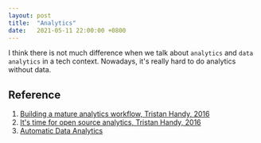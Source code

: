 ```yaml
---
layout: post
title:  "Analytics"
date:   2021-05-11 22:00:00 +0800
---
```


I think there is not much difference when we talk about `analytics` and `data analytics` in a tech context. Nowadays, it's really hard to do analytics without data.

## Reference

1. [Building a mature analytics workflow, Tristan Handy, 2016](https://blog.fishtownanalytics.com/building-a-mature-analytics-workflow/)
2. [It's time for open source analytics, Tristan Handy, 2016](https://blog.getdbt.com/it-s-time-for-open-source-analytics/)
3. [Automatic Data Analytics](https://bobtsang.github.io/2021/05/03/automatic-data-analytics.html)